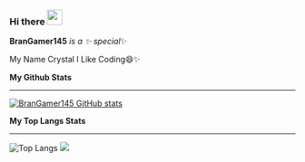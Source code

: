 ### Hi there <img src="https://github.com/TheDudeThatCode/TheDudeThatCode/blob/master/Assets/Hi.gif" width="27px">
<p align="center">

**BranGamer145** *is a ✨ special*✨

My Name Crystal I Like Coding😄✨

**My Github Stats**
<hr> 

[![BranGamer145 GitHub stats](https://github-readme-stats.vercel.app/api?username=BranGamer145)](https://github.com/BranGamer145/BranGamer145)

**My Top Langs Stats**
<hr>

![Top Langs](https://github-readme-stats.vercel.app/api/top-langs/?username=BranGamer145&layout=compact&theme=radical)
![](https://github-readme-stats.vercel.app/api/top-langs/?username=BranGamer145&theme=buefy)
###
